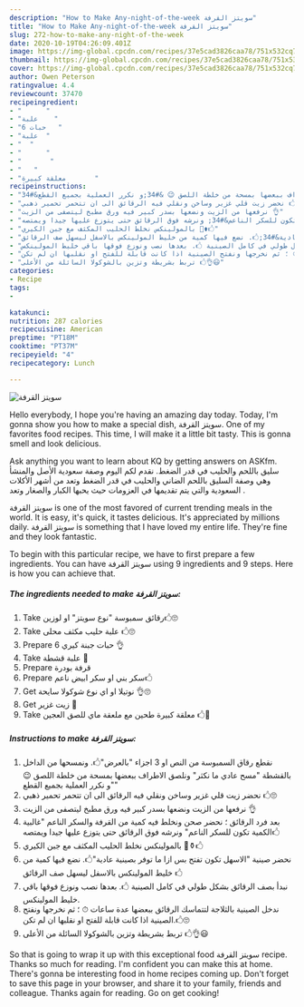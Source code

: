 ```yaml
---
description: "How to Make Any-night-of-the-week سويتز القرفة"
title: "How to Make Any-night-of-the-week سويتز القرفة"
slug: 272-how-to-make-any-night-of-the-week
date: 2020-10-19T04:26:09.401Z
image: https://img-global.cpcdn.com/recipes/37e5cad3826caa78/751x532cq70/الصورة-الرئيسية-لوصفةسويتز-القرفة.jpg
thumbnail: https://img-global.cpcdn.com/recipes/37e5cad3826caa78/751x532cq70/الصورة-الرئيسية-لوصفةسويتز-القرفة.jpg
cover: https://img-global.cpcdn.com/recipes/37e5cad3826caa78/751x532cq70/الصورة-الرئيسية-لوصفةسويتز-القرفة.jpg
author: Owen Peterson
ratingvalue: 4.4
reviewcount: 37470
recipeingredient:
- "      "
- "علبة    "
- "6 حبات   "
- "علبة  "
- "  "
- "      "
- "       "
- "   "
- "معلقة كبيرة       "
recipeinstructions:
- "نقطع رقاق السمبوسة من النص او 3 اجزاء &#34;بالعرض&#34;🖒. ونمسحها من الداخل بالقشطة &#34;مسح عادي ما نكثر&#34; ونلصق الاطراف ببعضها بمسحة من خلطة اللصق 😉 &#34;و نكرر العملية بجميع القطع&#34;"
- "نحضر زيت قلي غزير وساخن ونقلي فيه الرقائق الى ان تتحمر تحمير ذهبي 🖒🙄"
- "نرفعها من الزيت ونضعها بسدر كبير فيه ورق مطبخ ليتصفى من الزيت 👌"
- "بعد فرد الرقائق ؛ نحضر صحن ونخلط فيه كمية من القرفة والسكر الناعم &#34;غالبية الكمية تكون للسكر الناعم&#34; ونرشه فوق الرقائق حتى يتوزع عليها جيدا ويمتصه🖒"
- "بالمولينكس نخلط الحليب المكثف مع جبن الكيري 🍥⚱🖒"
- "نحضر صينية &#34;الاسهل تكون تفتح بس ازا ما توفر بصينية عادية&#34;🖒. نضع فيها كمية من خليط المولينكس بالاسفل ليسهل صف الرقائق 🖒"
- "نبدأ بصف الرقائق بشكل طولي في كامل الصينية 🖒. بعدها نصب ونوزع فوقها باقي خليط المولينكس."
- "ندخل الصينية بالثلاجة لتتماسك الرقائق ببعضها عدة ساعات ⏱ ؛ ثم نخرجها ونفتح الصينية اذا كانت قابلة للفتح او نقلبها ان لم تكن.🖒🙄"
- "تربط بشريطة وتزين بالشوكولا السائلة من الأعلى 🖒👌😃"
categories:
- Recipe
tags:
- 

katakunci:  
nutrition: 287 calories
recipecuisine: American
preptime: "PT18M"
cooktime: "PT37M"
recipeyield: "4"
recipecategory: Lunch

---
```



![سويتز القرفة](https://img-global.cpcdn.com/recipes/37e5cad3826caa78/751x532cq70/الصورة-الرئيسية-لوصفةسويتز-القرفة.jpg)

Hello everybody, I hope you're having an amazing day today. Today, I'm gonna show you how to make a special dish, سويتز القرفة. One of my favorites food recipes. This time, I will make it a little bit tasty. This is gonna smell and look delicious.

Ask anything you want to learn about KQ by getting answers on ASKfm. سليق باللحم والحليب في قدر الضغط. نقدم لكم اليوم وصفة سعودية الأصل والمنشأ وهي وصفة السليق باللحم الضاني والحليب في قدر الضغط وتعد من أشهر الأكلات السعودية والتي يتم تقديمها في العزومات حيث يحبها الكبار والصغار وتعد .

سويتز القرفة is one of the most favored of current trending meals in the world. It is easy, it's quick, it tastes delicious. It's appreciated by millions daily. سويتز القرفة is something that I have loved my entire life. They're fine and they look fantastic.


To begin with this particular recipe, we have to first prepare a few ingredients. You can have سويتز القرفة using 9 ingredients and 9 steps. Here is how you can achieve that.

<!--inarticleads1-->

##### The ingredients needed to make سويتز القرفة:

1. Take  رقائق سمبوسة &#34;نوع سويتز&#34; او لوزين🖒🙄
1. Take علبة حليب مكثف محلى 🖒🙄
1. Prepare 6 حبات جبنة كيري 👌
1. Take علبة قشطة 🍥
1. Prepare  قرفة بودرة
1. Prepare  سكر بني او سكر ابيض ناعم🖒
1. Get  نوتيلا او اي نوع شوكولا سايحة 👌🙄
1. Get  زيت غزير 🏺
1. Take معلقة كبيرة طحين مع ملعقة ماي للصق العجين 🖒🌯




<!--inarticleads2-->

##### Instructions to make سويتز القرفة:

1. نقطع رقاق السمبوسة من النص او 3 اجزاء &#34;بالعرض&#34;🖒. ونمسحها من الداخل بالقشطة &#34;مسح عادي ما نكثر&#34; ونلصق الاطراف ببعضها بمسحة من خلطة اللصق 😉 &#34;و نكرر العملية بجميع القطع&#34;
1. نحضر زيت قلي غزير وساخن ونقلي فيه الرقائق الى ان تتحمر تحمير ذهبي 🖒🙄
1. نرفعها من الزيت ونضعها بسدر كبير فيه ورق مطبخ ليتصفى من الزيت 👌
1. بعد فرد الرقائق ؛ نحضر صحن ونخلط فيه كمية من القرفة والسكر الناعم &#34;غالبية الكمية تكون للسكر الناعم&#34; ونرشه فوق الرقائق حتى يتوزع عليها جيدا ويمتصه🖒
1. بالمولينكس نخلط الحليب المكثف مع جبن الكيري 🍥⚱🖒
1. نحضر صينية &#34;الاسهل تكون تفتح بس ازا ما توفر بصينية عادية&#34;🖒. نضع فيها كمية من خليط المولينكس بالاسفل ليسهل صف الرقائق 🖒
1. نبدأ بصف الرقائق بشكل طولي في كامل الصينية 🖒. بعدها نصب ونوزع فوقها باقي خليط المولينكس.
1. ندخل الصينية بالثلاجة لتتماسك الرقائق ببعضها عدة ساعات ⏱ ؛ ثم نخرجها ونفتح الصينية اذا كانت قابلة للفتح او نقلبها ان لم تكن.🖒🙄
1. تربط بشريطة وتزين بالشوكولا السائلة من الأعلى 🖒👌😃




So that is going to wrap it up with this exceptional food سويتز القرفة recipe. Thanks so much for reading. I'm confident you can make this at home. There's gonna be interesting food in home recipes coming up. Don't forget to save this page in your browser, and share it to your family, friends and colleague. Thanks again for reading. Go on get cooking!
